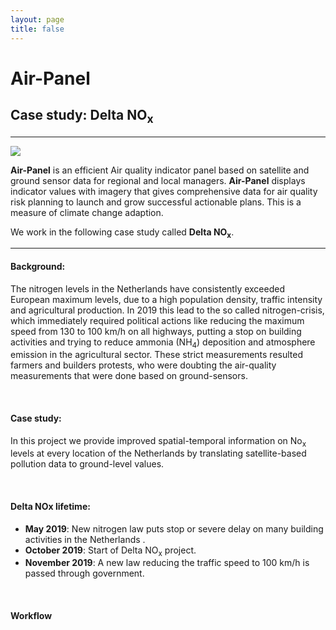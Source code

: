 ```yaml
---
layout: page
title: false
---
```

# Air-Panel
## Case study: Delta NO<sub>x</sub>
----

![](https://56eo.github.io/assets/images/luchtvervuiling_bron_groenlinks.jpg)


**Air-Panel** is an efficient Air quality indicator panel based on satellite and ground sensor data for regional and local managers. **Air-Panel** displays indicator values with imagery that gives comprehensive data for air quality risk planning to launch and grow successful actionable plans. This is a measure of climate change adaption.

We work in the following case study called **Delta NO<sub>x</sub>**.

-------

#### Background:

The nitrogen levels in the Netherlands have consistently exceeded European maximum levels, due to a high population density, traffic intensity and agricultural production. In 2019 this lead to the so called nitrogen-crisis, which immediately required political actions like reducing the maximum speed from 130 to 100 km/h on all highways, putting a stop on building activities and trying to reduce ammonia (NH<sub>4</sub>) deposition and atmosphere emission in the agricultural sector. These strict measurements resulted farmers and builders protests, who were doubting the air-quality measurements that were done based on ground-sensors.

<br/>

#### Case study:
In this project we provide improved spatial-temporal information on No<sub>x</sub> levels at every location of the Netherlands by translating satellite-based pollution data to ground-level values.

<br/>

#### Delta NOx lifetime:
* **May 2019**: New nitrogen law puts stop or severe delay on many building activities in the Netherlands .
* **October 2019**: Start of Delta NO<sub>x</sub> project.
* **November 2019**: A new law reducing the traffic speed to 100 km/h is passed through government.

<br/>

#### Workflow
